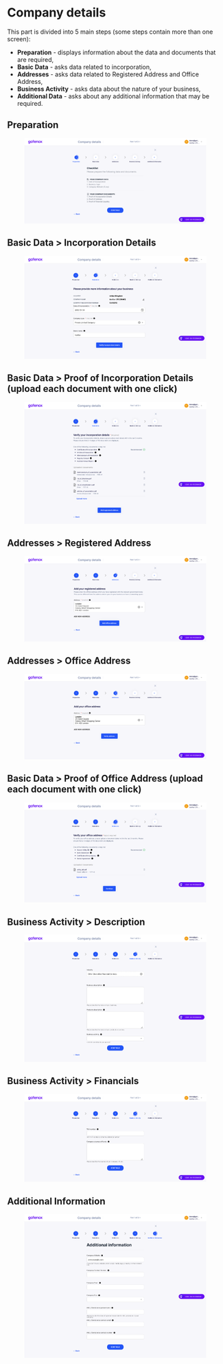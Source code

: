 # Company details

This part is divided into 5 main steps (some steps contain more than one screen):

* **Preparation** - displays information about the data and documents that are required,
* **Basic Data** - asks data related to incorporation,
* **Addresses** - asks data related to Registered Address and Office Address,
* **Business Activity** - asks data about the nature of your business,
* **Additional Data** - asks about any additional information that may be required.

## **Preparation**

<figure><img src="../../docs/Images/preparation.png" alt=""><figcaption></figcaption></figure>

## **Basic Data > Incorporation Details**

<figure><img src="../../docs/Images/basic_data.png" alt=""><figcaption></figcaption></figure>

## **Basic Data > Proof of Incorporation Details** (upload each document with one click)

<figure><img src="../../docs/Images/proof_of_incorp.png" alt=""><figcaption></figcaption></figure>

## **Addresses > Registered Address**

<figure><img src="../../docs/Images/reg_address.png" alt=""><figcaption></figcaption></figure>

## **Addresses > Office Address**

<figure><img src="../../docs/Images/office_addr.png" alt=""><figcaption></figcaption></figure>

## **Basic Data > Proof of Office Address** (upload each document with one click)

<figure><img src="../../docs/Images/proof_of_office_addr.png" alt=""><figcaption></figcaption></figure>

## **Business Activity > Description**

<figure><img src="../../docs/Images/business_act.png" alt=""><figcaption></figcaption></figure>

## **Business Activity > Financials**

<figure><img src="../../docs/Images/finanscials.png" alt=""><figcaption></figcaption></figure>

## **Additional Information**

<figure><img src="../../docs/Images/add_info.png" alt=""><figcaption></figcaption></figure>
